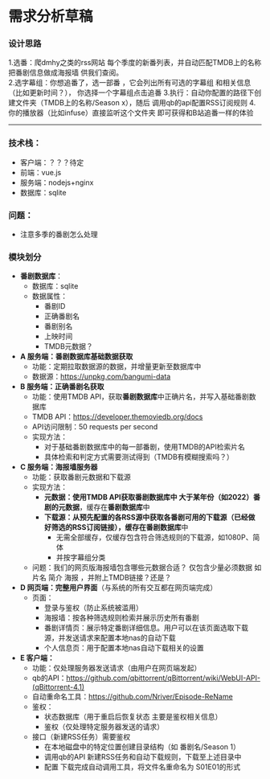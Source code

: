 # 需求分析草稿

### 设计思路
1.选番：爬dmhy之类的rss网站 每个季度的新番列表，并自动匹配TMDB上的名称 把番剧信息做成海报墙 供我们查阅。   
2.选字幕组：你想追番了，选一部番 ，它会列出所有可选的字幕组 和相关信息（比如更新时间？）， 你选择一个字幕组点击追番
3.执行：自动你配置的路径下创建文件夹（TMDB上的名称/Season x），随后 调用qb的api配置RSS订阅规则 
4.你的播放器（比如infuse）直接监听这个文件夹 即可获得和B站追番一样的体验

---



### 技术栈：

- 客户端：？？？待定
- 前端：vue.js
- 服务端：nodejs+nginx
- 数据库：sqlite



### 问题：

- 注意多季的番剧怎么处理



### 模块划分

- **番剧数据库**：
  - 数据库：sqlite
  - 数据属性：
    - 番剧ID
    - 正确番剧名
    - 番剧别名
    - 上映时间
    - TMDB元数据？
- **A 服务端：番剧数据库基础数据获取**
  - 功能：定期拉取数据源的数据，并增量更新至数据库中
  - 数据源：https://unpkg.com/bangumi-data
- **B 服务端：正确番剧名获取**
  - 功能：使用TMDB API，获取**番剧数据库**中正确片名，并写入基础番剧数据库
  - TMDB API：https://developer.themoviedb.org/docs
  - API访问限制：50 requests per second
  - 实现方法：
    - 对于基础番剧数据库中的每一部番剧，使用TMDB的API检索片名
    - 具体检索和判定方式需要测试得到（TMDB有模糊搜索吗？）
- **C 服务端：海报墙服务器**
  - 功能：获取番剧元数据和下载源
  - 实现方法：
    - **元数据：**使用TMDB API获取番剧数据库中 大于某年份（如2022）番剧的**元数据**，缓存在**番剧数据库**中
    - **下载源：**从预先配置的各RSS源中获取各番剧可用的下载源（已经做好筛选的RSS订阅链接），缓存在**番剧数据库**中
      - 无需全部缓存，仅缓存包含符合筛选规则的下载源，如1080P、简体
      - 并按字幕组分类
  - 问题：我们的网页版海报墙包含哪些元数据合适？ 仅包含少量必须数据 如片名 简介 海报 ，并附上TMDB链接？还是？
- **D 网页端：完整用户界面**（与系统的所有交互都在网页端完成）
  - 页面：
    - 登录与鉴权（防止系统被滥用）
    - 海报墙：按各种筛选规则检索并展示历史所有番剧
    - 番剧详情页：展示特定番剧详细信息。用户可以在该页面选取下载源，并发送请求来配置本地nas的自动下载
    - 个人信息页：用于配置本地nas自动下载相关的设置
- **E 客户端：**
  - 功能：仅处理服务器发送请求（由用户在网页端发起）
  - qb的API：https://github.com/qbittorrent/qBittorrent/wiki/WebUI-API-(qBittorrent-4.1)
  - 自动重命名工具：https://github.com/Nriver/Episode-ReName
  - 鉴权：
    - 状态数据库（用于重启后恢复状态 主要是鉴权相关信息）
    - 鉴权（仅处理特定服务器发送的请求）
  - 接口（新建RSS任务）需要鉴权
    - 在本地磁盘中的特定位置创建目录结构（如 番剧名/Season 1）
    - 调用qb的API 新建RSS任务和自动下载规则，下载至上述目录中
    - 配置 下载完成自动调用工具，将文件名重命名为 S01E01的形式

